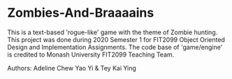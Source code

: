 # Zombies-And-Braaaains

This is a text-based 'rogue-like' game with the theme of Zombie hunting. This project was done during 2020 Semester 1 for FIT2099 Object Oriented Design and Implementation Assignments.
The code base of 'game/engine' is credited to Monash University FIT2099 Teaching Team. 

Authors:
Adeline Chew Yao Yi & Tey Kai Ying
